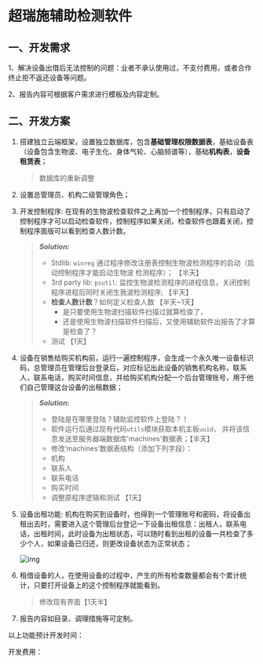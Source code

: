 



# 超瑞施辅助检测软件

## 一、开发需求

1、解决设备出借后无法控制的问题：业者不承认使用过，不支付费用，或者合作终止拒不返还设备等问题。

2、报告内容可根据客户需求进行模板及内容定制。

## 二、开发方案

1. 搭建独立云端框架，设置独立数据库，包含**基础管理权限数据表**，基础设备表（设备包含生物波、电子生化、身体气轮、心脑频谱等），基础**机构表**，**设备租赁表**；

   > 数据库的重新调整

2. 设置总管理员、机构二级管理角色；

3. 开发控制程序: 在现有的生物波检查软件之上再加一个控制程序，只有启动了控制程序才可以启动检查软件，控制程序如果关闭，检查软件也跟着关闭，控制程序面版可以看到检查人数计数。

   > ***Solution:*** 
   >
   > - Stdlib: `winreg` 通过程序修改注册表控制生物波检测程序的启动（启动控制程序才能启动生物波 检测程序）； 【半天】
   > - 3rd party lib: `psutil`: 监控生物波检测程序的进程信息，关闭控制程序进程后同时关闭生我波检测程序; 【半天】
   > - **检查人数计数**？如何定义检查人数 【半天~1天】
   >   - 是只要使用生物波扫描软件扫描过就算检查了，
   >   - 还是使用生物波扫描软件扫描后，又使用辅助软件出报告了才算是检查了？
   > - 测试 【1天】

4. 设备在销售给购买机构前，运行一遍控制程序，会生成一个永久唯一设备标识码，总管理员在管理后台登录后，对应标记出此设备的销售机构名称，联系人，联系电话，购买时间信息，并给购买机构分配一个后台管理账号，用于他们自己管理这台设备的出租数据；

   > **_Solution:_**
   >
   > - 登陆是在哪里登陆？辅助监控软件上登陆？！
   > - 软件运行后通过现有代码`utils`模块获取本机主板`uuid`， 并将该信息发送至服务器端数据库'machines'数据表；【半天】
   > -  修改‘machines’数据表结构（添加下列字段）：
   >   - 机构
   >   - 联系人
   >   - 联系电话
   >   - 购买时间
   > - 调整原程序逻辑和测试 【1天】

5. 设备出租功能: 机构在购买到设备时，也得到一个管理账号和密码，将设备出租出去时，需要进入这个管理后台登记一下设备出租信息：出租人，联系电话，出租时间，此时设备为出租状态，可以随时看到出租的设备一共检查了多少个人，如果设备已归还，则更改设备状态为正常状态；

   ![img](file:///C:\Users\truein\AppData\Local\Temp\ksohtml5144\wps1.jpg)

6. 租借设备的人，在使用设备的过程中，产生的所有检查数量都会有个累计统计，只要打开设备上的这个控制程序就能看到。

   > 修改现有界面【1天半】

7. 报告内容如目录、调理措施等可定制。



 

以上功能预计开发时间：

开发费用：

 